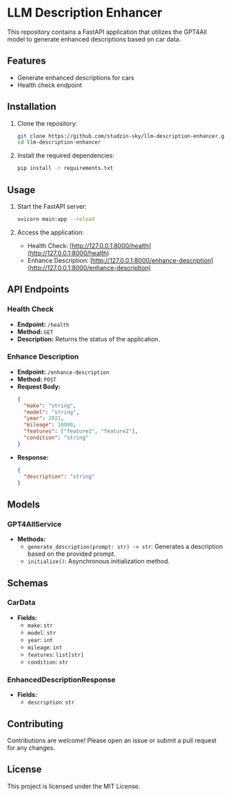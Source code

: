 # LLM Description Enhancer

This repository contains a FastAPI application that utilizes the GPT4All model to generate enhanced descriptions based on car data.

## Features

- Generate enhanced descriptions for cars
- Health check endpoint

## Installation

1. Clone the repository:
    ```bash
    git clone https://github.com/studzin-sky/llm-description-enhancer.git
    cd llm-description-enhancer
    ```

2. Install the required dependencies:
    ```bash
    pip install -r requirements.txt
    ```

## Usage

1. Start the FastAPI server:
    ```bash
    uvicorn main:app --reload
    ```

2. Access the application:
    - Health Check: [http://127.0.0.1:8000/health](http://127.0.0.1:8000/health)
    - Enhance Description: [http://127.0.0.1:8000/enhance-description](http://127.0.0.1:8000/enhance-description)

## API Endpoints

### Health Check

- **Endpoint:** `/health`
- **Method:** `GET`
- **Description:** Returns the status of the application.

### Enhance Description

- **Endpoint:** `/enhance-description`
- **Method:** `POST`
- **Request Body:**
    ```json
    {
      "make": "string",
      "model": "string",
      "year": 2021,
      "mileage": 10000,
      "features": ["feature1", "feature2"],
      "condition": "string"
    }
    ```
- **Response:**
    ```json
    {
      "description": "string"
    }
    ```

## Models

### GPT4AllService

- **Methods:**
  - `generate_description(prompt: str) -> str`: Generates a description based on the provided prompt.
  - `initialize()`: Asynchronous initialization method.

## Schemas

### CarData

- **Fields:**
  - `make`: `str`
  - `model`: `str`
  - `year`: `int`
  - `mileage`: `int`
  - `features`: `list[str]`
  - `condition`: `str`

### EnhancedDescriptionResponse

- **Fields:**
  - `description`: `str`

## Contributing

Contributions are welcome! Please open an issue or submit a pull request for any changes.

## License

This project is licensed under the MIT License.
